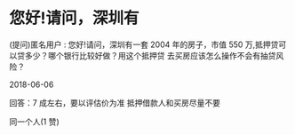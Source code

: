 # 您好!请问，深圳有

(提问)匿名用户 : 您好!请问，深圳有一套 2004 年的房子，市值 550 万,抵押贷可以贷多少？哪个银行比较好做？用这个抵押贷 去买房应该怎么操作不会有抽贷风险？

2018-06-06

回答：7 成左右，要以评估价为准 抵押借款人和买房尽量不要

同一个人(1 赞)